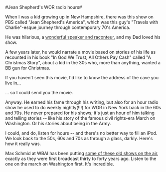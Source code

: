 #Jean Shepherd's WOR radio hours#

When I was a kid growing up in New Hampshire, there was this show on PBS called "Jean Shepherd's America", which was this guy's "Travels with Charlie"-esque journey through contemporary 70's America.

He was hilarious, a [wonderful speaker and raconteur](http://en.wikipedia.org/wiki/Jean_Shepherd), and my Dad loved his show.

A few years later, he would narrate a movie based on stories of his life as recounted in his book "In God We Trust, All Others Pay Cash" called "A Christmas Story", about a kid in the 30s who, more than anything, wanted a BB gun for Christmas.

If you haven't seen this movie, I'd like to know the address of the cave you live in...

... so I could send you the movie.

Anyway. He earned his fame through his writing, but also for an hour radio show he used to do weekly nightly(!!!) for WOR in New York back in the 60s and 70s. He never prepared for his shows; it's just an hour of him talking and telling stories -- like his story of the famous civil rights-era March on Washington. Or his stories about being in the Army.

I could, and do, listen for hours -- and there's no better way to fill an iPod. We look back to the 50s, 60s and 70s as through a glass, darkly. Here's how it really was.

Max Schmid at WBAI has been putting [some of these old shows on the air](http://www.flicklives.com/Mass_Back/mass_back.asp), exactly as they were first broadcast thirty to forty years ago. Listen to the one on the march on Washington first. It's incredible.
